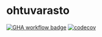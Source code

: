 # ohtuvarasto

[![GHA workflow badge](https://github.com/neakovalainen/ohtuvarasto/workflows/CI/badge.svg)](https://github.com/neakovalainen/ohtuvarasto/actions)
[![codecov](https://codecov.io/github/neakovalainen/ohtuvarasto/graph/badge.svg?token=VD6JYRY4AU)](https://codecov.io/github/neakovalainen/ohtuvarasto)
